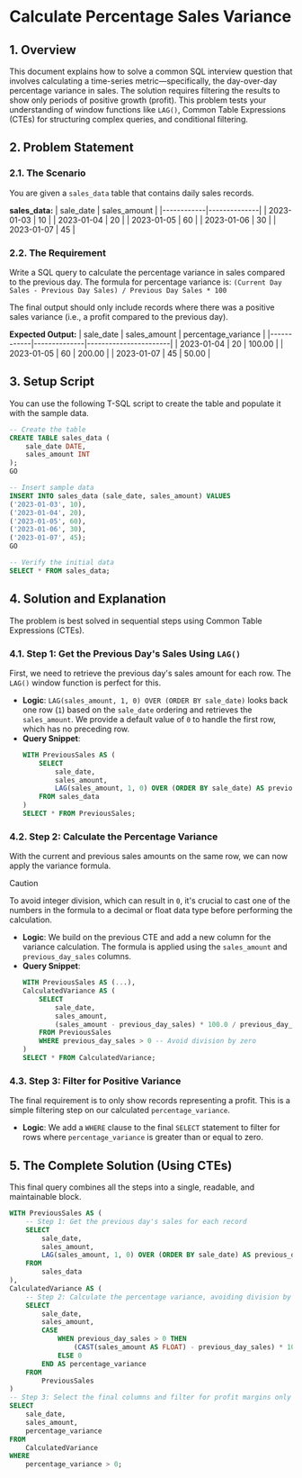 # Calculate Percentage Sales Variance

## 1. Overview
This document explains how to solve a common SQL interview question that involves calculating a time-series metric—specifically, the day-over-day percentage variance in sales. The solution requires filtering the results to show only periods of positive growth (profit). This problem tests your understanding of window functions like `LAG()`, Common Table Expressions (CTEs) for structuring complex queries, and conditional filtering.

## 2. Problem Statement

### 2.1. The Scenario
You are given a `sales_data` table that contains daily sales records.

**sales_data:**
| sale_date  | sales_amount |
|------------|--------------|
| 2023-01-03 | 10           |
| 2023-01-04 | 20           |
| 2023-01-05 | 60           |
| 2023-01-06 | 30           |
| 2023-01-07 | 45           |

### 2.2. The Requirement
Write a SQL query to calculate the percentage variance in sales compared to the previous day. The formula for percentage variance is:
`(Current Day Sales - Previous Day Sales) / Previous Day Sales * 100`

The final output should only include records where there was a positive sales variance (i.e., a profit compared to the previous day).

**Expected Output:**
| sale_date  | sales_amount | percentage_variance |
|------------|--------------|-----------------------|
| 2023-01-04 | 20           | 100.00                |
| 2023-01-05 | 60           | 200.00                |
| 2023-01-07 | 45           | 50.00                 |

## 3. Setup Script
You can use the following T-SQL script to create the table and populate it with the sample data.

```sql
-- Create the table
CREATE TABLE sales_data (
    sale_date DATE,
    sales_amount INT
);
GO

-- Insert sample data
INSERT INTO sales_data (sale_date, sales_amount) VALUES
('2023-01-03', 10),
('2023-01-04', 20),
('2023-01-05', 60),
('2023-01-06', 30),
('2023-01-07', 45);
GO

-- Verify the initial data
SELECT * FROM sales_data;
```

## 4. Solution and Explanation
The problem is best solved in sequential steps using Common Table Expressions (CTEs).

### 4.1. Step 1: Get the Previous Day's Sales Using `LAG()`
First, we need to retrieve the previous day's sales amount for each row. The `LAG()` window function is perfect for this.

-   **Logic**: `LAG(sales_amount, 1, 0) OVER (ORDER BY sale_date)` looks back one row (`1`) based on the `sale_date` ordering and retrieves the `sales_amount`. We provide a default value of `0` to handle the first row, which has no preceding row.
-   **Query Snippet**:
    ```sql
    WITH PreviousSales AS (
        SELECT
            sale_date,
            sales_amount,
            LAG(sales_amount, 1, 0) OVER (ORDER BY sale_date) AS previous_day_sales
        FROM sales_data
    )
    SELECT * FROM PreviousSales;
    ```

### 4.2. Step 2: Calculate the Percentage Variance
With the current and previous sales amounts on the same row, we can now apply the variance formula.

> [!CAUTION]
> To avoid integer division, which can result in `0`, it's crucial to cast one of the numbers in the formula to a decimal or float data type before performing the calculation.

-   **Logic**: We build on the previous CTE and add a new column for the variance calculation. The formula is applied using the `sales_amount` and `previous_day_sales` columns.
-   **Query Snippet**:
    ```sql
    WITH PreviousSales AS (...),
    CalculatedVariance AS (
        SELECT
            sale_date,
            sales_amount,
            (sales_amount - previous_day_sales) * 100.0 / previous_day_sales AS percentage_variance
        FROM PreviousSales
        WHERE previous_day_sales > 0 -- Avoid division by zero
    )
    SELECT * FROM CalculatedVariance;
    ```

### 4.3. Step 3: Filter for Positive Variance
The final requirement is to only show records representing a profit. This is a simple filtering step on our calculated `percentage_variance`.

-   **Logic**: We add a `WHERE` clause to the final `SELECT` statement to filter for rows where `percentage_variance` is greater than or equal to zero.

## 5. The Complete Solution (Using CTEs)
This final query combines all the steps into a single, readable, and maintainable block.

```sql
WITH PreviousSales AS (
    -- Step 1: Get the previous day's sales for each record
    SELECT
        sale_date,
        sales_amount,
        LAG(sales_amount, 1, 0) OVER (ORDER BY sale_date) AS previous_day_sales
    FROM
        sales_data
),
CalculatedVariance AS (
    -- Step 2: Calculate the percentage variance, avoiding division by zero
    SELECT
        sale_date,
        sales_amount,
        CASE
            WHEN previous_day_sales > 0 THEN
                (CAST(sales_amount AS FLOAT) - previous_day_sales) * 100.0 / previous_day_sales
            ELSE 0
        END AS percentage_variance
    FROM
        PreviousSales
)
-- Step 3: Select the final columns and filter for profit margins only
SELECT
    sale_date,
    sales_amount,
    percentage_variance
FROM
    CalculatedVariance
WHERE
    percentage_variance > 0;
```
